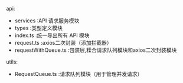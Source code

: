 api:
  - services                :API 请求服务模块
  - types                   :类型定义模块
  - index.ts                :统一导出所有 API 模块
  - request.ts              :axios二次封装（添加拦截器）
  - requestWithQueue.ts     :包装层,糅合请求队列模块和axios二次封装模块

utils:
  - RequestQueue.ts       :请求队列模块（用于管理并发请求）